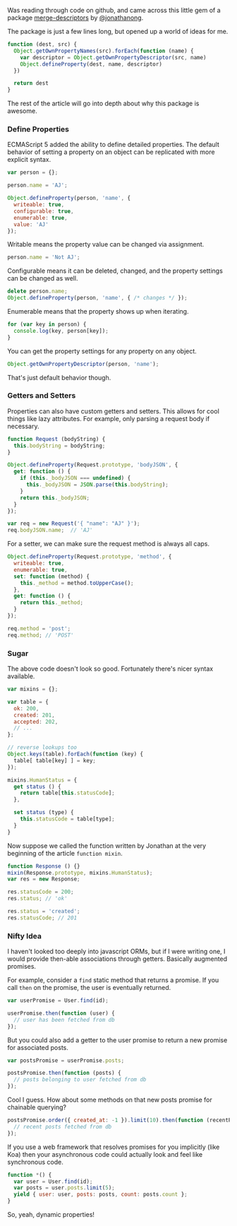 Was reading through code on github, and came across this little gem of a package [merge-descriptors](https://github.com/component/merge-descriptors) by [@jonathanong](https://github.com/jonathanong). 

The package is just a few lines long, but opened up a world of ideas for me. 

```javascript
function (dest, src) {
  Object.getOwnPropertyNames(src).forEach(function (name) {
    var descriptor = Object.getOwnPropertyDescriptor(src, name)
    Object.defineProperty(dest, name, descriptor)
  })

  return dest
}
```

The rest of the article will go into depth about why this package is awesome. 

### Define Properties

ECMAScript 5 added the ability to define detailed properties. The default behavior of setting a property on an object can be replicated with more explicit syntax.

```javascript
var person = {};

person.name = 'AJ';

Object.defineProperty(person, 'name', {
  writeable: true,
  configurable: true, 
  enumerable: true, 
  value: 'AJ' 
});
```

Writable means the property value can be changed via assignment.

```javascript
person.name = 'Not AJ';
```

Configurable means it can be deleted, changed, and the property settings can be changed as well.

```javascript
delete person.name;
Object.defineProperty(person, 'name', { /* changes */ });
```

Enumerable means that the property shows up when iterating.

```javascript
for (var key in person) {
  console.log(key, person[key]);
}
```

You can get the property settings for any property on any object.

```javascript
Object.getOwnPropertyDescriptor(person, 'name');
```

That's just default behavior though. 

### Getters and Setters

Properties can also have custom getters and setters. This allows for cool things like lazy attributes. For example, only parsing a request body if necessary. 

```javascript
function Request (bodyString) {
  this.bodyString = bodyString;
}

Object.defineProperty(Request.prototype, 'bodyJSON', {
  get: function () {
    if (this._bodyJSON === undefined) {
      this._bodyJSON = JSON.parse(this.bodyString);
    }
    return this._bodyJSON;
  }
});

var req = new Request('{ "name": "AJ" }');
req.bodyJSON.name;  // 'AJ'
```

For a setter, we can make sure the request method is always all caps.

```javascript
Object.defineProperty(Request.prototype, 'method', {
  writeable: true,
  enumerable: true,
  set: function (method) {
    this._method = method.toUpperCase();
  },
  get: function () {
    return this._method;
  }
});

req.method = 'post';
req.method; // 'POST'
```

### Sugar

The above code doesn't look so good. Fortunately there's nicer syntax available. 

```javascript
var mixins = {};

var table = {
  ok: 200,
  created: 201,
  accepted: 202,
  // ...
};

// reverse lookups too
Object.keys(table).forEach(function (key) {
  table[ table[key] ] = key;
});

mixins.HumanStatus = {
  get status () {
    return table[this.statusCode];
  },

  set status (type) {
    this.statusCode = table[type];
  }
}
```

Now suppose we called the function written by Jonathan at the very beginning of the article `function mixin`. 

```javascript
function Response () {}
mixin(Response.prototype, mixins.HumanStatus);
var res = new Response;

res.statusCode = 200;
res.status; // 'ok'

res.status = 'created';
res.statusCode; // 201
```

### Nifty Idea

I haven't looked too deeply into javascript ORMs, but if I were writing one, I would provide then-able associations through getters. Basically augmented promises. 

For example, consider a `find` static method that returns a promise. If you call `then` on the promise, the user is eventually returned. 

```javascript
var userPromise = User.find(id);

userPromise.then(function (user) {
  // user has been fetched from db
});
```

But you could also add a getter to the user promise to return a new promise for associated posts. 

```javascript
var postsPromise = userPromise.posts;

postsPromise.then(function (posts) {
  // posts belonging to user fetched from db
});
```

Cool I guess. How about some methods on that new posts promise for chainable querying?

```javascript
postsPromise.order({ created_at: -1 }).limit(10).then(function (recentPosts) {
  // recent posts fetched from db
});
```

If you use a web framework that resolves promises for you implicitly (like Koa) then your asynchronous code could actually look and feel like synchronous code.

```javascript
function *() {
  var user = User.find(id);
  var posts = user.posts.limit(5);
  yield { user: user, posts: posts, count: posts.count }; 
}
```

So, yeah, dynamic properties!
